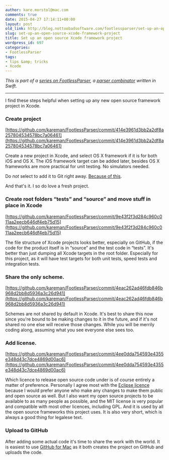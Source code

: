 ```yaml
---
author: kare.morstol@mac.com
comments: true
date: 2015-04-27 17:14:11+00:00
layout: post
old_link: http://blog.nottoobadsoftware.com/footlessparser/set-up-an-open-source-xcode-framework-project/
slug: set-up-an-open-source-xcode-framework-project
title: Set up an open source Xcode framework project
wordpress_id: 697
categories:
- FootlessParser
tags:
- tips &amp; tricks
- Xcode
---
```


_This is part of a [series on FootlessParser](/blog/footlessparser/), a [parser combinator](http://en.wikipedia.org/wiki/Parser_combinator) written in Swift._

* * *

I find these steps helpful when setting up any new open source framework project in Xcode.

### Create project

[https://github.com/kareman/FootlessParser/commit/414e3961d3bb2a2df8a257804534578bc7a06461](https://github.com/kareman/FootlessParser/commit/414e3961d3bb2a2df8a257804534578bc7a06461)

Create a new project in Xcode, and select OS X framework if it is for both iOS and OS X. The iOS framework target can be added later, besides OS X frameworks are more practical for unit testing. No simulators needed.

Do _not_ select to add it to Git right away. [Because of this](/blog/uncategorized/adding-an-xcode-project-to-git/).

And that's it. I so do love a fresh project.

<!-- more -->

### Create root folders “tests” and “source” and move stuff in place in Xcode

[https://github.com/kareman/FootlessParser/commit/9e43f2f3d284c960c011aa2eecb646df4eb75d15](https://github.com/kareman/FootlessParser/commit/9e43f2f3d284c960c011aa2eecb646df4eb75d15)

The file structure of Xcode projects looks better, especially on GitHub, if the code for the product itself is in “source” and the test code in “tests”. It's better than just dumping all Xcode targets in the root folder. Especially for this project, as it will have test targets for both unit tests, speed tests and integration tests.

### Share the only scheme.

[https://github.com/kareman/FootlessParser/commit/4eac262ad46fdb846b968d2bb8d5936a3c26d941](https://github.com/kareman/FootlessParser/commit/4eac262ad46fdb846b968d2bb8d5936a3c26d941)

Schemes are not shared by default in Xcode. It's best to share this now since you're bound to be making changes to it in the future, and if it's not shared no one else will receive those changes. While you will be merrily coding along, assuming what you see everyone else sees too.

### Add license.

[https://github.com/kareman/FootlessParser/commit/4ee0dda754593e4355e348d43c7dce4869d00ac6](https://github.com/kareman/FootlessParser/commit/4ee0dda754593e4355e348d43c7dce4869d00ac6)

Which licence to release open source code under is of course entirely a matter of preference. Personally I agree most with the [Eclipse licence](https://www.eclipse.org/legal/epl-v10.html) because I would prefer anyone who make any changes to make them public and open source as well. But I also want my open source projects to be available to as many people as possible, and the MIT license is very popular and compatible with most other licences, including GPL. And it is used by all the open source frameworks this project uses. It is also very short, which is always a good thing for legalese text.

### Upload to GitHub

After adding some actual code it's time to share the work with the world. It is easiest to use [GitHub for Mac](https://mac.github.com/index.html) as it both creates the project on GitHub and uploads the code.
